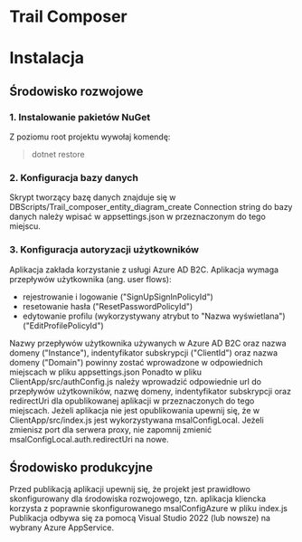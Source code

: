 # Trail Composer

# Instalacja

## Środowisko rozwojowe

### 1. Instalowanie pakietów NuGet
Z poziomu root projektu wywołaj komendę:
>dotnet restore

### 2. Konfiguracja bazy danych
Skrypt tworzący bazę danych znajduje się w DBScripts/Trail_composer_entity_diagram_create
Connection string do bazy danych należy wpisać w appsettings.json w przeznaczonym do tego miejscu.

### 3. Konfiguracja autoryzacji użytkowników

Aplikacja zakłada korzystanie z usługi Azure AD B2C. Aplikacja wymaga przepływów użytkownika (ang. user flows):
* rejestrowanie  i logowanie ("SignUpSignInPolicyId")
* resetowanie hasła ("ResetPasswordPolicyId")
* edytowanie profilu (wykorzystywany atrybut to "Nazwa wyświetlana") ("EditProfilePolicyId")

Nazwy przepływów użytkownika używanych w Azure AD B2C oraz nazwa domeny ("Instance"), indentyfikator subskrypcji ("ClientId") oraz nazwa domeny ("Domain") powinny zostać wprowadzone w odpowiednich miejscach w pliku appsettings.json
Ponadto w pliku ClientApp/src/authConfig.js należy wprowadzić odpowiednie url do przepływów użytkowników, nazwę domeny, indentyfikator subskrypcji oraz redirectUri dla opublikowanej aplikacji w przeznaczonych do tego miejscach.
Jeżeli aplikacja nie jest opublikowania upewnij się, że w ClientApp/src/index.js jest wykorzystywana msalConfigLocal. Jeżeli zmienisz port dla serwera proxy, nie zapomnij zmienić msalConfigLocal.auth.redirectUri na nowe.

## Środowisko produkcyjne

Przed publikacją aplikacji upewnij się, że projekt jest prawidłowo skonfigurowany dla środowiska rozwojowego, tzn. aplikacja kliencka korzysta z poprawnie skonfigurowanego msalConfigAzure w pliku index.js
Publikacja odbywa się za pomocą Visual Studio 2022 (lub nowsze) na wybrany Azure AppService.
